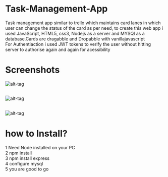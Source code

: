 # Task-Management-App
Task management app similar to trello which maintains card lanes in which user can change the status of the card as per need, to create this web app i used JavaScript, HTML5, css3, Nodejs as a server and MYSQl as a database.Cards are dragabble and Dropabble with vanillajavascript<br>
For Authentiaction i used JWT tokens to verify the user without hitting server to authorise again and again for acessibility
# Screenshots

![alt-tag](https://user-images.githubusercontent.com/22345839/65344720-0ee77b80-dbf6-11e9-86e9-893a27114b8d.png)
##
![alt-tag](https://user-images.githubusercontent.com/22345839/65344653-e069a080-dbf5-11e9-8bbb-8b3b2e1f5d65.png)
##
![alt-tag](https://user-images.githubusercontent.com/22345839/65344751-27f02c80-dbf6-11e9-96f5-3a8702387fe7.png)

# how to Install?

1 Need Node installed on your PC<br>
2 npm install<br>
3 npm install express<br>
4 configure mysql<br>
5 you are good to go<br>
